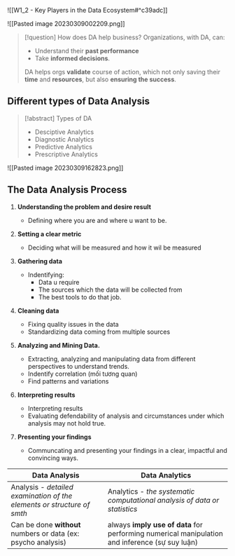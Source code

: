 ![[W1_2 - Key Players in the Data Ecosystem#^c39adc]]

![[Pasted image 20230309002209.png]]

> [!question] How does DA help business?
> Organizations, with DA, can:
> * Understand their **past performance**
> * Take **informed decisions**.
> 
> DA helps orgs **validate** course of action, which not only saving their **time** and **resources**, but also **ensuring the success**.

## Different types of Data Analysis
> [!abstract] Types of DA
> * Desciptive Analytics
> * Diagnostic Analytics
> * Predictive Analytics
> * Prescriptive Analytics

![[Pasted image 20230309162823.png]]

## The Data Analysis Process

1. **Understanding the problem and desire result**
	* Defining where you are and where u want to be.

2. **Setting a clear metric** 
	* Deciding what will be measured and how it wil be measured

3. **Gathering data**
	* Indentifying: 
		* Data u require
		* The sources which the data will be collected from
		* The best tools to do that job.

4. **Cleaning data**
	* Fixing quality issues in the data 
	* Standardizing data coming from multiple sources

5. **Analyzing and Mining Data.**
	* Extracting, analyzing and manipulating data from different perspectives to understand trends.
	* Indentify correlation (mối tương quan)
	* Find patterns and variations

6. **Interpreting results**
	* Interpreting results
	* Evaluating defendability of analysis and circumstances under which analysis may not hold true.

8. **Presenting your findings**
	* Communcating and presenting your findings in a clear, impactful and convincing ways.

|Data Analysis|Data Analytics|
|---|---|
|Analysis - *detailed examination of the elements or structure of smth*|Analytics - *the systematic computational analysis of data or statistics*|
|Can be done **without** numbers or data (ex: psycho analysis)|always **imply use of data** for performing numerical manipulation and inference (sự suy luận)|
